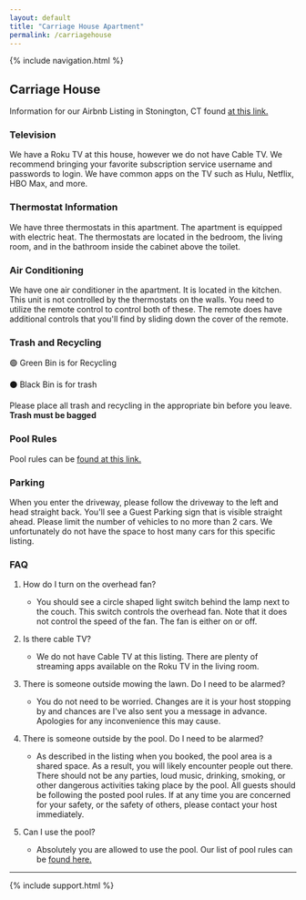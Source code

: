 ```yaml
---
layout: default
title: "Carriage House Apartment"
permalink: /carriagehouse
---
```


{% include navigation.html %}

## Carriage House

Information for our Airbnb Listing in Stonington, CT found [at this link.](https://www.airbnb.com/h/carriagehousestonington)

### Television

We have a Roku TV at this house, however we do not have Cable TV. We recommend bringing your favorite subscription service username and passwords to login. We have common apps on the TV such as Hulu, Netflix, HBO Max, and more. 

### Thermostat Information

We have three thermostats in this apartment. The apartment is equipped with electric heat. The thermostats are located in the bedroom, the living room, and in the bathroom inside the cabinet above the toilet. 

### Air Conditioning

We have one air conditioner in the apartment. It is located in the kitchen. This unit is not controlled by the thermostats on the walls. You need to utilize the remote control to control both of these. The remote does have additional controls that you'll find by sliding down the cover of the remote. 

### Trash and Recycling

🟢  Green Bin is for Recycling

⚫  Black Bin is for trash

Please place all trash and recycling in the appropriate bin before you leave. **Trash must be bagged**

### Pool Rules

Pool rules can be [found at this link.](/carriagehouse/poolrules)

### Parking

When you enter the driveway, please follow the driveway to the left and head straight back. You'll see a Guest Parking sign that is visible straight ahead. Please limit the number of vehicles to no more than 2 cars. We unfortunately do not have the space to host many cars for this specific listing. 

### FAQ

1. How do I turn on the overhead fan?
    * You should see a circle shaped light switch behind the lamp next to the couch. This switch controls the overhead fan. Note that it does not control the speed of the fan. The fan is either on or off. 


2. Is there cable TV?
    * We do not have Cable TV at this listing. There are plenty of streaming apps available on the Roku TV in the living room. 

3. There is someone outside mowing the lawn. Do I need to be alarmed?
    * You do not need to be worried. Changes are it is your host stopping by and chances are I've also sent you a message in advance. Apologies for any inconvenience this may cause. 

4. There is someone outside by the pool. Do I need to be alarmed?
    * As described in the listing when you booked, the pool area is a shared space. As a result, you will likely encounter people out there. There should not be any parties, loud music, drinking, smoking, or other dangerous activities taking place by the pool. All guests should be following the posted pool rules. If at any time you are concerned for your safety, or the safety of others, please contact your host immediately. 

5. Can I use the pool?
    * Absolutely you are allowed to use the pool. Our list of pool rules can be [found here.](/carriagehouse/poolrules)

* * * * *

{% include support.html %}

